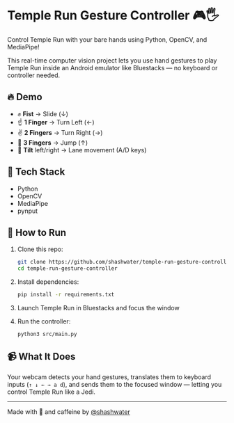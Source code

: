 # Temple Run Gesture Controller 🎮🖐️

Control Temple Run with your bare hands using Python, OpenCV, and MediaPipe!

This real-time computer vision project lets you use hand gestures to play Temple Run inside an Android emulator like Bluestacks — no keyboard or controller needed.

## 🔥 Demo
- ✊ **Fist** → Slide (↓)
- ☝️ **1 Finger** → Turn Left (←)
- ✌️ **2 Fingers** → Turn Right (→)
- 🤟 **3 Fingers** → Jump (↑)
- 🤚 **Tilt** left/right → Lane movement (A/D keys)

## 🧠 Tech Stack
- Python
- OpenCV
- MediaPipe
- pynput

## 🚀 How to Run
1. Clone this repo:
    ```bash
    git clone https://github.com/shashwater/temple-run-gesture-controller.git
    cd temple-run-gesture-controller
    ```

2. Install dependencies:
    ```bash
    pip install -r requirements.txt
    ```

3. Launch Temple Run in Bluestacks and focus the window

4. Run the controller:
    ```bash
    python3 src/main.py
    ```

## 📹 What It Does
Your webcam detects your hand gestures, translates them to keyboard inputs (`↑ ↓ ← → a d`), and sends them to the focused window — letting you control Temple Run like a Jedi.

---

Made with 👊 and caffeine by [@shashwater](https://github.com/shashwater)
